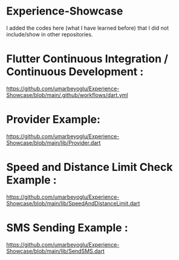 # Experience-Showcase

I added the codes here (what I have learned before) that I did not include/show in other repositories.

# Flutter Continuous Integration / Continuous Development :

https://github.com/umarbeyoglu/Experience-Showcase/blob/main/.github/workflows/dart.yml

# Provider Example:

https://github.com/umarbeyoglu/Experience-Showcase/blob/main/lib/Provider.dart

# Speed and Distance Limit Check Example : 

https://github.com/umarbeyoglu/Experience-Showcase/blob/main/lib/SpeedAndDistanceLimit.dart

# SMS Sending Example :

https://github.com/umarbeyoglu/Experience-Showcase/blob/main/lib/SendSMS.dart

